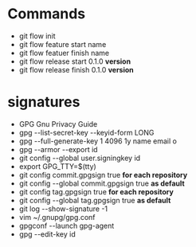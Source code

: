 # Commands #
- git flow init
- git flow feature start name
- git flow featuer finish name
- git flow release start 0.1.0 **version**
- git flow release finish 0.1.0 **version**

# signatures #
- GPG Gnu Privacy Guide
- gpg --list-secret-key --keyid-form LONG
- gpg --full-generate-key
    1
    4096
    1y
    name
    email
    o
- gpg --armor --export id
- git config --global user.signingkey id
- export GPG_TTY=$(tty)
- git config commit.gpgsign true **for each repository**
- git config --global commit.gpgsign true **as default**
- git config tag.gpgsign true **for each repository**
- git config --global tag.gpgsign true **as default**
- git log --show-signature -1
- vim ~/.gnupg/gpg.conf
- gpgconf --launch gpg-agent
- gpg --edit-key id